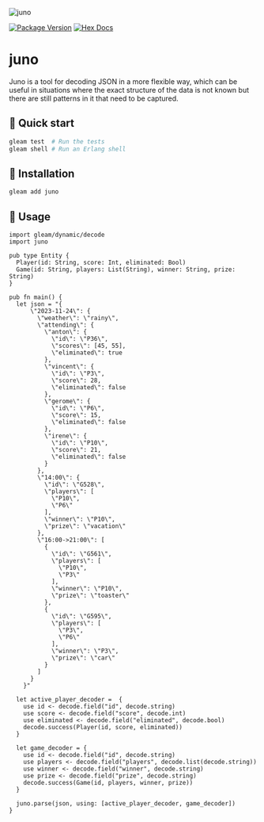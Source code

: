 <!-- ![juno](https://raw.githubusercontent.com/massivefermion/bison/main/banner.png) -->
![juno](https://raw.githubusercontent.com/massivefermion/juno/main/banner.png)

[![Package Version](https://img.shields.io/hexpm/v/juno)](https://hex.pm/packages/juno)
[![Hex Docs](https://img.shields.io/badge/hex-docs-ffaff3)](https://hexdocs.pm/juno)

# juno 

Juno is a tool for decoding JSON in a more flexible way, which can be useful in situations where the exact structure of the data is not known but there are still patterns in it that need to be captured.

## 🦋 Quick start

```sh
gleam test  # Run the tests
gleam shell # Run an Erlang shell
```

## 🦋 Installation

```sh
gleam add juno
```

## 🦋 Usage

```gleam
import gleam/dynamic/decode
import juno

pub type Entity {
  Player(id: String, score: Int, eliminated: Bool)
  Game(id: String, players: List(String), winner: String, prize: String)
}

pub fn main() {
  let json = "{
      \"2023-11-24\": {
        \"weather\": \"rainy\",
        \"attending\": {
          \"anton\": {
            \"id\": \"P36\",
            \"scores\": [45, 55],
            \"eliminated\": true
          },
          \"vincent\": {
            \"id\": \"P3\",
            \"score\": 28,
            \"eliminated\": false
          },
          \"gerome\": {
            \"id\": \"P6\",
            \"score\": 15,
            \"eliminated\": false
          },
          \"irene\": {
            \"id\": \"P10\",
            \"score\": 21,
            \"eliminated\": false
          }
        },
        \"14:00\": {
          \"id\": \"G528\", 
          \"players\": [
            \"P10\",
            \"P6\"
          ],
          \"winner\": \"P10\",
          \"prize\": \"vacation\"
        },
        \"16:00->21:00\": [
          {
            \"id\": \"G561\", 
            \"players\": [
              \"P10\",
              \"P3\"
            ],
            \"winner\": \"P10\",
            \"prize\": \"toaster\"
          },
          {
            \"id\": \"G595\", 
            \"players\": [
              \"P3\",
              \"P6\"
            ],
            \"winner\": \"P3\",
            \"prize\": \"car\"
          } 
        ]
      }
    }"

  let active_player_decoder =  {
    use id <- decode.field("id", decode.string)
    use score <- decode.field("score", decode.int)
    use eliminated <- decode.field("eliminated", decode.bool)
    decode.success(Player(id, score, eliminated))
  }

  let game_decoder = {
    use id <- decode.field("id", decode.string)
    use players <- decode.field("players", decode.list(decode.string))
    use winner <- decode.field("winner", decode.string)
    use prize <- decode.field("prize", decode.string)
    decode.success(Game(id, players, winner, prize))
  }

  juno.parse(json, using: [active_player_decoder, game_decoder])
}
```